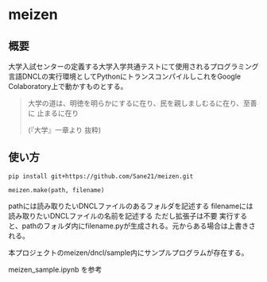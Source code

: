 # meizen

## 概要

大学入試センターの定義する大学入学共通テストにて使用されるプログラミング言語DNCLの実行環境としてPythonにトランスコンパイルしこれをGoogle Colaboratory上で動かすものとする。

> 大学の道は、明徳を明らかにするに在り、民を親しましむるに在り、至善に 止まるに在り
>
> (『大学』一章より 抜粋)

## 使い方

```
pip install git+https://github.com/Sane21/meizen.git
```

```
meizen.make(path, filename)
```

pathには読み取りたいDNCLファイルのあるフォルダを記述する
filenameには読み取りたいDNCLファイルの名前を記述する ただし拡張子は不要
実行すると、pathのフォルダ内にfilename.pyが生成される。元からある場合は上書きされる。

本プロジェクトのmeizen/dncl/sample内にサンプルプログラムが存在する。

meizen_sample.ipynb を参考
